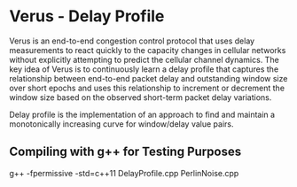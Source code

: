 # Verus - Delay Profile
Verus is an end-to-end congestion control protocol that uses delay measurements to react quickly to the capacity changes in cellular networks without explicitly attempting to predict the cellular channel dynamics. The key idea of Verus is to continuously learn a delay profile that captures the relationship between end-to-end packet delay and outstanding window size over short epochs and uses this relationship to increment or decrement the window size based on the observed short-term packet delay variations.

Delay profile is the implementation of an approach to find and maintain a monotonically increasing curve for window/delay value pairs.

## Compiling with g++ for Testing Purposes
g++ -fpermissive -std=c++11 DelayProfile.cpp PerlinNoise.cpp


